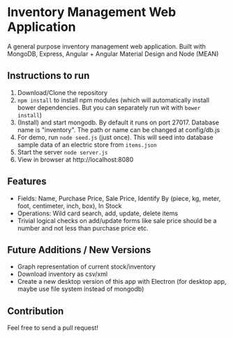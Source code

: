 # Inventory Management Web Application

A general purpose inventory management web application. Built with MongoDB, Express, Angular + Angular Material Design and Node (MEAN) 

## Instructions to run

1. Download/Clone the repository
2. `npm install` to install npm modules (which will automatically install bower dependencies. But you can separately run wit with `bower install`)
3. (Install) and start mongodb. By default it runs on port 27017. Database name is "inventory". The path or name can be changed at config/db.js
4. For demo, run `node seed.js` (just once). This will seed into database sample data of an electric store from `items.json`
5. Start the server `node server.js`
6. View in browser at http://localhost:8080


## Features
- Fields: Name, Purchase Price, Sale Price, Identify By (piece, kg, meter, foot, centimeter, inch, box), In Stock
- Operations: Wild card search, add, update, delete items
- Trivial logical checks on add/update forms like sale price should be a number and not less than purchase price etc.


## Future Additions / New Versions
- Graph representation of current stock/inventory
- Download inventory as csv/xml
- Create a new desktop version of this app with Electron (for desktop app, maybe use file system instead of mongodb) 


## Contribution

Feel free to send a pull request!